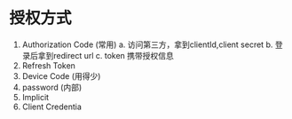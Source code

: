 # 授权方式
1. Authorization Code (常用)
    a. 访问第三方，拿到clientId,client secret
    b. 登录后拿到redirect url
    c. token 携带授权信息
2. Refresh Token
3. Device Code (用得少)
4. password (内部)
5. Implicit
6. Client Credentia






